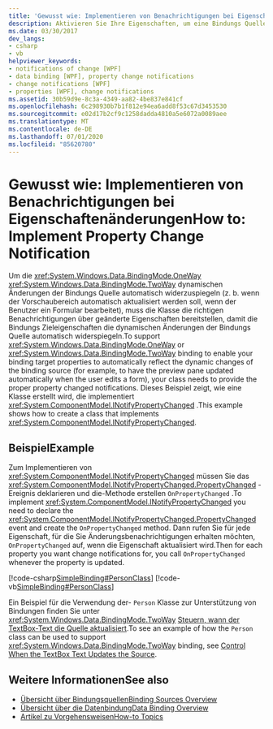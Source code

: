 ```yaml
---
title: 'Gewusst wie: Implementieren von Benachrichtigungen bei Eigenschaftenänderungen'
description: Aktivieren Sie Ihre Eigenschaften, um eine Bindungs Quelle automatisch zu benachrichtigen, wenn sich der Eigenschafts Wert in Windows Presentation Foundation (WPF) ändert.
ms.date: 03/30/2017
dev_langs:
- csharp
- vb
helpviewer_keywords:
- notifications of change [WPF]
- data binding [WPF], property change notifications
- change notifications [WPF]
- properties [WPF], change notifications
ms.assetid: 30b59d9e-8c3a-4349-aa82-4be837e841cf
ms.openlocfilehash: 6c298930b7b1f812e94ea6add8f53c67d3453530
ms.sourcegitcommit: e02d17b2cf9c1258dadda4810a5e6072a0089aee
ms.translationtype: MT
ms.contentlocale: de-DE
ms.lasthandoff: 07/01/2020
ms.locfileid: "85620780"
---
```

# <a name="how-to-implement-property-change-notification"></a><span data-ttu-id="419f2-103">Gewusst wie: Implementieren von Benachrichtigungen bei Eigenschaftenänderungen</span><span class="sxs-lookup"><span data-stu-id="419f2-103">How to: Implement Property Change Notification</span></span>
<span data-ttu-id="419f2-104">Um die <xref:System.Windows.Data.BindingMode.OneWay> <xref:System.Windows.Data.BindingMode.TwoWay> dynamischen Änderungen der Bindungs Quelle automatisch widerzuspiegeln (z. b. wenn der Vorschaubereich automatisch aktualisiert werden soll, wenn der Benutzer ein Formular bearbeitet), muss die Klasse die richtigen Benachrichtigungen über geänderte Eigenschaften bereitstellen, damit die Bindungs Zieleigenschaften die dynamischen Änderungen der Bindungs Quelle automatisch widerspiegeln.</span><span class="sxs-lookup"><span data-stu-id="419f2-104">To support <xref:System.Windows.Data.BindingMode.OneWay> or <xref:System.Windows.Data.BindingMode.TwoWay> binding to enable your binding target properties to automatically reflect the dynamic changes of the binding source (for example, to have the preview pane updated automatically when the user edits a form), your class needs to provide the proper property changed notifications.</span></span> <span data-ttu-id="419f2-105">Dieses Beispiel zeigt, wie eine Klasse erstellt wird, die implementiert <xref:System.ComponentModel.INotifyPropertyChanged> .</span><span class="sxs-lookup"><span data-stu-id="419f2-105">This example shows how to create a class that implements <xref:System.ComponentModel.INotifyPropertyChanged>.</span></span>  
  
## <a name="example"></a><span data-ttu-id="419f2-106">Beispiel</span><span class="sxs-lookup"><span data-stu-id="419f2-106">Example</span></span>  
 <span data-ttu-id="419f2-107">Zum Implementieren von <xref:System.ComponentModel.INotifyPropertyChanged> müssen Sie das <xref:System.ComponentModel.INotifyPropertyChanged.PropertyChanged> -Ereignis deklarieren und die-Methode erstellen `OnPropertyChanged` .</span><span class="sxs-lookup"><span data-stu-id="419f2-107">To implement <xref:System.ComponentModel.INotifyPropertyChanged> you need to declare the <xref:System.ComponentModel.INotifyPropertyChanged.PropertyChanged> event and create the `OnPropertyChanged` method.</span></span> <span data-ttu-id="419f2-108">Dann rufen Sie für jede Eigenschaft, für die Sie Änderungsbenachrichtigungen erhalten möchten, `OnPropertyChanged` auf, wenn die Eigenschaft aktualisiert wird.</span><span class="sxs-lookup"><span data-stu-id="419f2-108">Then for each property you want change notifications for, you call `OnPropertyChanged` whenever the property is updated.</span></span>  
  
 [!code-csharp[SimpleBinding#PersonClass](~/samples/snippets/csharp/VS_Snippets_Wpf/SimpleBinding/CSharp/Person.cs#personclass)]
 [!code-vb[SimpleBinding#PersonClass](~/samples/snippets/visualbasic/VS_Snippets_Wpf/SimpleBinding/VisualBasic/Person.vb#personclass)]  
  
 <span data-ttu-id="419f2-109">Ein Beispiel für die Verwendung der- `Person` Klasse zur Unterstützung von Bindungen finden Sie unter <xref:System.Windows.Data.BindingMode.TwoWay> [Steuern, wann der TextBox-Text die Quelle aktualisiert](how-to-control-when-the-textbox-text-updates-the-source.md).</span><span class="sxs-lookup"><span data-stu-id="419f2-109">To see an example of how the `Person` class can be used to support <xref:System.Windows.Data.BindingMode.TwoWay> binding, see [Control When the TextBox Text Updates the Source](how-to-control-when-the-textbox-text-updates-the-source.md).</span></span>  
  
## <a name="see-also"></a><span data-ttu-id="419f2-110">Weitere Informationen</span><span class="sxs-lookup"><span data-stu-id="419f2-110">See also</span></span>

- [<span data-ttu-id="419f2-111">Übersicht über Bindungsquellen</span><span class="sxs-lookup"><span data-stu-id="419f2-111">Binding Sources Overview</span></span>](binding-sources-overview.md)
- [<span data-ttu-id="419f2-112">Übersicht über die Datenbindung</span><span class="sxs-lookup"><span data-stu-id="419f2-112">Data Binding Overview</span></span>](../../../desktop-wpf/data/data-binding-overview.md)
- [<span data-ttu-id="419f2-113">Artikel zu Vorgehensweisen</span><span class="sxs-lookup"><span data-stu-id="419f2-113">How-to Topics</span></span>](data-binding-how-to-topics.md)
